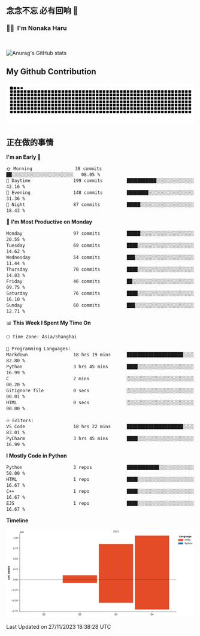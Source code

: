 ## 念念不忘 必有回响  👋
### 👨‍🔧&nbsp;&nbsp;I'm Nonaka Haru

<br>

![Anurag's GitHub stats](https://github-readme-stats.vercel.app/api?username=abinzzz&count_private=true&show_icons=true&theme=tokyonight)


## My Github Contribution
![](https://github.com/abinzzz/abinzzz/blob/output/github-contribution-grid-snake.svg)

## 正在做的事情

<!--START_SECTION:waka-->
**I'm an Early 🐤** 

```text
🌞 Morning                38 commits          ██░░░░░░░░░░░░░░░░░░░░░░░   08.05 % 
🌆 Daytime                199 commits         ███████████░░░░░░░░░░░░░░   42.16 % 
🌃 Evening                148 commits         ████████░░░░░░░░░░░░░░░░░   31.36 % 
🌙 Night                  87 commits          █████░░░░░░░░░░░░░░░░░░░░   18.43 % 
```
📅 **I'm Most Productive on Monday** 

```text
Monday                   97 commits          █████░░░░░░░░░░░░░░░░░░░░   20.55 % 
Tuesday                  69 commits          ████░░░░░░░░░░░░░░░░░░░░░   14.62 % 
Wednesday                54 commits          ███░░░░░░░░░░░░░░░░░░░░░░   11.44 % 
Thursday                 70 commits          ████░░░░░░░░░░░░░░░░░░░░░   14.83 % 
Friday                   46 commits          ██░░░░░░░░░░░░░░░░░░░░░░░   09.75 % 
Saturday                 76 commits          ████░░░░░░░░░░░░░░░░░░░░░   16.10 % 
Sunday                   60 commits          ███░░░░░░░░░░░░░░░░░░░░░░   12.71 % 
```


📊 **This Week I Spent My Time On** 

```text
🕑︎ Time Zone: Asia/Shanghai

💬 Programming Languages: 
Markdown                 18 hrs 19 mins      █████████████████████░░░░   82.80 % 
Python                   3 hrs 45 mins       ████░░░░░░░░░░░░░░░░░░░░░   16.99 % 
C                        2 mins              ░░░░░░░░░░░░░░░░░░░░░░░░░   00.20 % 
GitIgnore file           0 secs              ░░░░░░░░░░░░░░░░░░░░░░░░░   00.01 % 
HTML                     0 secs              ░░░░░░░░░░░░░░░░░░░░░░░░░   00.00 % 

🔥 Editors: 
VS Code                  18 hrs 22 mins      █████████████████████░░░░   83.01 % 
PyCharm                  3 hrs 45 mins       ████░░░░░░░░░░░░░░░░░░░░░   16.99 % 
```

**I Mostly Code in Python** 

```text
Python                   3 repos             ████████████░░░░░░░░░░░░░   50.00 % 
HTML                     1 repo              ████░░░░░░░░░░░░░░░░░░░░░   16.67 % 
C++                      1 repo              ████░░░░░░░░░░░░░░░░░░░░░   16.67 % 
EJS                      1 repo              ████░░░░░░░░░░░░░░░░░░░░░   16.67 % 
```



**Timeline**

![Lines of Code chart](https://raw.githubusercontent.com/abinzzz/abinzzz/main/assets/bar_graph.png)


 Last Updated on 27/11/2023 18:38:28 UTC
<!--END_SECTION:waka-->


